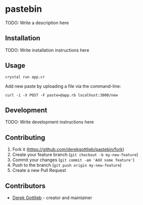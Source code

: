 # pastebin

TODO: Write a description here

## Installation

TODO: Write installation instructions here

## Usage

```
crystal run app.cr
```

Add new paste by uploading a file via the command-line:
```
curl -i -X POST -F paste=@app.rb localhost:3000/new
```

## Development

TODO: Write development instructions here

## Contributing

1. Fork it (<https://github.com/derekgottlieb/pastebin/fork>)
2. Create your feature branch (`git checkout -b my-new-feature`)
3. Commit your changes (`git commit -am 'Add some feature'`)
4. Push to the branch (`git push origin my-new-feature`)
5. Create a new Pull Request

## Contributors

- [Derek Gottlieb](https://github.com/derekgottlieb) - creator and maintainer
